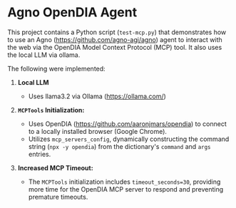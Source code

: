 # Agno OpenDIA Agent

This project contains a Python script (`test-mcp.py`) that demonstrates how to use an Agno (https://github.com/agno-agi/agno) agent to interact with the web via the OpenDIA Model Context Protocol (MCP) tool.
It also uses the local LLM via ollama.

The following were implemented:

1.  **Local LLM**
    *   Uses llama3.2 via Ollama (https://ollama.com/)

2.  **`MCPTools` Initialization:**
    *   Uses OpenDIA (https://github.com/aaronjmars/opendia) to connect to a locally installed browser (Google Chrome).
    *   Utilizes `mcp_servers_config`, dynamically constructing the command string (`npx -y opendia`) from the dictionary's `command` and `args` entries.

3.  **Increased MCP Timeout:**
    *   The `MCPTools` initialization includes `timeout_seconds=30`, providing more time for the OpenDIA MCP server to respond and preventing premature timeouts.

